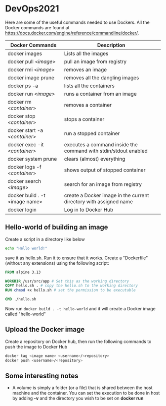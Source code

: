# DevOps2021
Here are some of the useful commands needed to use Dockers. All the Docker commands are found at https://docs.docker.com/engine/reference/commandline/docker/.

| Docker Commands                  | Description                                                       |
|----------------------------------|-------------------------------------------------------------------|
| docker images                    | Lists all the images                                              |
| docker pull \<_image_\>          | pull an image from registry                                       |
| docker rmi \<_image_\>           | removes an image                                                  |
| docker image prune               | removes all the dangling images                                   |
| docker ps -a                     | lists all the containers                                          |
| docker run \<_image_\>           | runs a container from an image                                    |
| docker rm \<_container_\>        | removes a container                                               |
| docker stop \<_container_\>      | stops a container                                                 |
| docker start -a \<_container_\>  | run a stopped container                                           |
| docker exec -it \<_container_\>  | executes a command inside the  command with stdin/stdout enabled  |
| docker system prune              | clears (almost) everything                                        |
| docker logs -f \<_container_\>   | shows output of stopped container                                 |
| docker search \<_image_\>        | search for an image from registry                                 |
| docker build . -t \<image name\> | create a Docker image in the current directory with assigned name |
| docker login                     | Log in to Docker Hub                                              |

## Hello-world of building an image
Create a script in a directory like below
```bash
echo "Hello world!"
```
save it as hello.sh. Run it to ensure that it works. Create a "Dockerfile" (without any extensions) using the following script:
```Dockerfile
FROM alpine 3.13

WORKDIR /usr/src/app # Set this as the working directory 
COPY hello.sh . # copy the hello.sh to the working directory
RUN chmod +x hello.sh # set the permission to be executable

CMD ./hello.sh
```
Now run ```docker build . -t hello-world``` and it will create a Docker image called "hello-world" 

## Upload the Docker image
Create a repository on Docker hub, then run the following commands to push the image to Docker Hub
```bash
docker tag <image name> <username>/<repository>
docker push <username>/<repository>
```

## Some interesting notes
- A volume is simply a folder (or a file) that is shared between the host machine and the container. You can set the execution to be done in host by adding __-v__ and the directory you wish to be set on __docker run__ 
